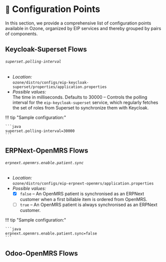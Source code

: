 # <small>:construction:</small> Configuration Points

In this section, we provide a comprehensive list of configuration points available in Ozone, organized by EIP services and thereby grouped by pairs of components.

## Keycloak-Superset Flows

###### `superset.polling-interval`

- _Location:_<br/>
`ozone/distro/configs/eip-keycloak-superset/properties/application.properties`
- _Possible values:_<br/>
The time in milliseconds. Defaults to 30000 – Controls the polling interval for the `eip-keycloak-superset` service, which regularly fetches the set of roles from Superset to synchronize them with Keycloak.

!!! tip "Sample configuration:"
    
    ```java
    superset.polling-interval=30000
    ```

## ERPNext-OpenMRS Flows

###### `erpnext.openmrs.enable.patient.sync`

- _Location:_<br/>
`ozone/distro/configs/eip-erpnext-openmrs/application.properties`
- _Possible values:_
    * [x] `false` – An OpenMRS patient is synchronised as an ERPNext customer when a first billable item is ordered from OpenMRS.
    * [ ] `true` – An OpenMRS patient is always synchronised as an ERPNext customer.

!!! tip "Sample configuration:"
    
    ```java
    erpnext.openmrs.enable.patient.sync=false
    ```

## Odoo-OpenMRS Flows